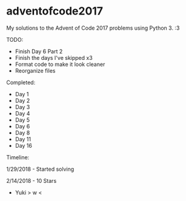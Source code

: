 # adventofcode2017
My solutions to the Advent of Code 2017 problems using Python 3. :3

TODO:

- Finish Day 6 Part 2
- Finish the days I've skipped x3
- Format code to make it look cleaner
- Reorganize files

Completed:

- Day 1
- Day 2
- Day 3
- Day 4
- Day 5
- Day 6
- Day 8
- Day 11
- Day 16

Timeline:

1/29/2018 - Started solving

2/14/2018 - 10 Stars

- Yuki > w <
